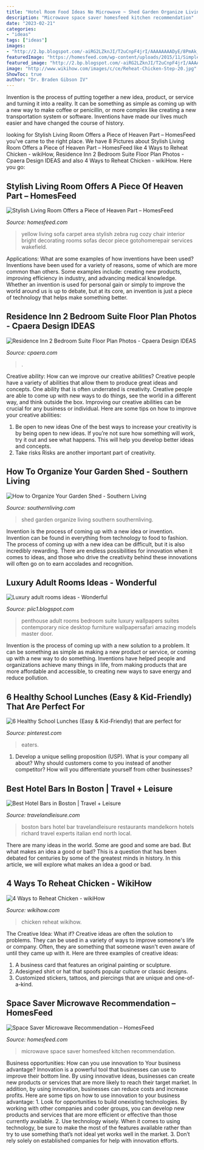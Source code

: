 ```yaml
---
title: "Hotel Room Food Ideas No Microwave ~ Shed Garden Organize Living Southern Southernliving"
description: "Microwave space saver homesfeed kitchen recommendation"
date: "2023-02-21"
categories:
- "ideas"
tags: ["ideas"]
images:
- "http://2.bp.blogspot.com/-aiRG2LZknJI/T2uCnpF4jrI/AAAAAAAADyE/8PmAk_dTniQ/s1600/luxury-adult-rooms-ideas-14.jpg"
featuredImage: "https://homesfeed.com/wp-content/uploads/2015/11/Simple-Space-Saver-Microwave-Stick-On-To-Kitchen-Cabinet.jpg"
featured_image: "http://2.bp.blogspot.com/-aiRG2LZknJI/T2uCnpF4jrI/AAAAAAAADyE/8PmAk_dTniQ/s1600/luxury-adult-rooms-ideas-14.jpg"
image: "http://www.wikihow.com/images/c/ce/Reheat-Chicken-Step-20.jpg"
ShowToc: true
author: "Dr. Braden Gibson IV"
---
```



Invention is the process of putting together a new idea, product, or service and turning it into a reality. It can be something as simple as coming up with a new way to make coffee or penicillin, or more complex like creating a new transportation system or software. Inventions have made our lives much easier and have changed the course of history.

	

		
looking for Stylish Living Room Offers a Piece of Heaven Part – HomesFeed you've came to the right place. We have 8 Pictures about Stylish Living Room Offers a Piece of Heaven Part – HomesFeed like 4 Ways to Reheat Chicken - wikiHow, Residence Inn 2 Bedroom Suite Floor Plan Photos - Cpaera Design IDEAS and also 4 Ways to Reheat Chicken - wikiHow. Here you go:
		
    
## Stylish Living Room Offers A Piece Of Heaven Part – HomesFeed

<img loading=lazy src="https://homesfeed.com/wp-content/uploads/2015/11/unique-and-colorful-living-room-design-with-bright-yellow-sofa-idea-and-colorful-cushion-and-zebra-area-rug-and-black-chair-and-floor-lamp-and-wall-picture.jpg" onerror="this.onerror=null;this.src='https://tse2.mm.bing.net/th?id=OIP.Vs2Q7--YdK11m6DoNMHnlQHaEg&amp;pid=15.1';" alt="Stylish Living Room Offers a Piece of Heaven Part – HomesFeed">

_Source: homesfeed.com_

>yellow living sofa carpet area stylish zebra rug cozy chair interior bright decorating rooms sofas decor piece gotohomerepair services wakefield. 

	

Applications: What are some examples of how inventions have been used?
Inventions have been used for a variety of reasons, some of which are more common than others. Some examples include: creating new products, improving efficiency in industry, and advancing medical knowledge. Whether an invention is used for personal gain or simply to improve the world around us is up to debate, but at its core, an invention is just a piece of technology that helps make something better.

    
## Residence Inn 2 Bedroom Suite Floor Plan Photos - Cpaera Design IDEAS

<img loading=lazy src="https://i.pinimg.com/originals/52/4b/e7/524be72ec6ac6666d3b1fbf67beef10a.jpg" onerror="this.onerror=null;this.src='https://tse3.mm.bing.net/th?id=OIP.gknWL8kWnsD7V5YgGuIUuwHaEn&amp;pid=15.1';" alt="Residence Inn 2 Bedroom Suite Floor Plan Photos - Cpaera Design IDEAS">

_Source: cpaera.com_

>. 

	

Creative ability: How can we improve our creative abilities?
Creative people have a variety of abilities that allow them to produce great ideas and concepts. One ability that is often underrated is creativity. Creative people are able to come up with new ways to do things, see the world in a different way, and think outside the box. Improving our creative abilities can be crucial for any business or individual. Here are some tips on how to improve your creative abilities: 
1. Be open to new ideas
One of the best ways to increase your creativity is by being open to new ideas. If you’re not sure how something will work, try it out and see what happens. This will help you develop better ideas and concepts. 
2. Take risks
Risks are another important part of creativity.

    
## How To Organize Your Garden Shed - Southern Living

<img loading=lazy src="https://img1.southernliving.timeinc.net/sites/default/files/styles/story_card_hero/public/image/2016/01/main/ga_5cf18dc9237b3eb8_spcms_0.jpg?itok=H13nHHqE" onerror="this.onerror=null;this.src='https://tse4.mm.bing.net/th?id=OIP.Dolt0iBdPubuja5B1ADwvAHaEK&amp;pid=15.1';" alt="How to Organize Your Garden Shed - Southern Living">

_Source: southernliving.com_

>shed garden organize living southern southernliving. 

	

Invention is the process of coming up with a new idea or invention. Invention can be found in everything from technology to food to fashion. The process of coming up with a new idea can be difficult, but it is also incredibly rewarding. There are endless possibilities for innovation when it comes to ideas, and those who drive the creativity behind these innovations will often go on to earn accolades and recognition.

    
## Luxury Adult Rooms Ideas - Wonderful

<img loading=lazy src="http://2.bp.blogspot.com/-aiRG2LZknJI/T2uCnpF4jrI/AAAAAAAADyE/8PmAk_dTniQ/s1600/luxury-adult-rooms-ideas-14.jpg" onerror="this.onerror=null;this.src='https://tse2.mm.bing.net/th?id=OIP.Gujl-Tmkhy_eGm-lhXiK6wHaE6&amp;pid=15.1';" alt="Luxury adult rooms ideas - Wonderful">

_Source: piic1.blogspot.com_

>penthouse adult rooms bedroom suite luxury wallpapers suites contemporary nice desktop furniture wallpapersafari amazing models master door. 

	

Invention is the process of coming up with a new solution to a problem. It can be something as simple as making a new product or service, or coming up with a new way to do something. Inventions have helped people and organizations achieve many things in life, from making products that are more affordable and accessible, to creating new ways to save energy and reduce pollution.

    
## 6 Healthy School Lunches (Easy &amp; Kid-Friendly) That Are Perfect For

<img loading=lazy src="https://i.pinimg.com/originals/67/10/77/67107785a6deb0969ec58cc564baaaad.jpg" onerror="this.onerror=null;this.src='https://tse2.mm.bing.net/th?id=OIP.7zvaktgTywy9cK9HNRY9UgHaJ4&amp;pid=15.1';" alt="6 Healthy School Lunches (Easy &amp; Kid-Friendly) that are perfect for">

_Source: pinterest.com_

>eaters. 

	

1. Develop a unique selling proposition (USP). What is your company all about? Why should customers come to you instead of another competitor? How will you differentiate yourself from other businesses? 

    
## Best Hotel Bars In Boston | Travel + Leisure

<img loading=lazy src="https://cdn-image.travelandleisure.com/sites/default/files/styles/1600x1000/public/local-experts-boston-best-hotel-bars.jpg?itok=IzLpnJ8L" onerror="this.onerror=null;this.src='https://tse2.mm.bing.net/th?id=OIP.RUDBP1qjN6EX4er81MwN1wHaHa&amp;pid=15.1';" alt="Best Hotel Bars in Boston | Travel + Leisure">

_Source: travelandleisure.com_

>boston bars hotel bar travelandleisure restaurants mandelkorn hotels richard travel experts italian end north local. 

	

There are many ideas in the world. Some are good and some are bad. But what makes an idea a good or bad? This is a question that has been debated for centuries by some of the greatest minds in history. In this article, we will explore what makes an idea a good or bad.

    
## 4 Ways To Reheat Chicken - WikiHow

<img loading=lazy src="http://www.wikihow.com/images/c/ce/Reheat-Chicken-Step-20.jpg" onerror="this.onerror=null;this.src='https://tse3.mm.bing.net/th?id=OIP.BAJT7sDq0GDwbT2gi82m-AHaFj&amp;pid=15.1';" alt="4 Ways to Reheat Chicken - wikiHow">

_Source: wikihow.com_

>chicken reheat wikihow. 

	

The Creative Idea: What if?
Creative ideas are often the solution to problems. They can be used in a variety of ways to improve someone's life or company. Often, they are something that someone wasn't even aware of until they came up with it. Here are three examples of creative ideas: 
1. A business card that features an original painting or sculpture. 
2. Adesigned shirt or hat that spoofs popular culture or classic designs. 
3. Customized stickers, tattoos, and piercings that are unique and one-of-a-kind.

    
## Space Saver Microwave Recommendation – HomesFeed

<img loading=lazy src="https://homesfeed.com/wp-content/uploads/2015/11/Simple-Space-Saver-Microwave-Stick-On-To-Kitchen-Cabinet.jpg" onerror="this.onerror=null;this.src='https://tse3.mm.bing.net/th?id=OIP.weFcc-YzIxR5O5md5tMxewHaFj&amp;pid=15.1';" alt="Space Saver Microwave Recommendation – HomesFeed">

_Source: homesfeed.com_

>microwave space saver homesfeed kitchen recommendation. 

	

Business opportunities: How can you use innovation to Your business advantage?
Innovation is a powerful tool that businesses can use to improve their bottom line. By using innovative ideas, businesses can create new products or services that are more likely to reach their target market. In addition, by using innovation, businesses can reduce costs and increase profits. Here are some tips on how to use innovation to your business advantage: 1. Look for opportunities to build onexisting technologies. By working with other companies and coder groups, you can develop new products and services that are more efficient or effective than those currently available. 2. Use technology wisely. When it comes to using technology, be sure to make the most of the features available rather than try to use something that’s not ideal yet works well in the market. 3. Don’t rely solely on established companies for help with innovation efforts.

